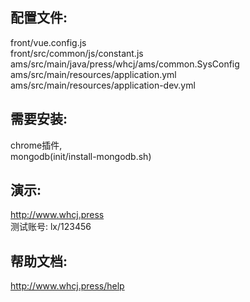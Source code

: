 ## 配置文件:
front/vue.config.js  
front/src/common/js/constant.js  
ams/src/main/java/press/whcj/ams/common.SysConfig
ams/src/main/resources/application.yml
ams/src/main/resources/application-dev.yml
## 需要安装: 
chrome插件,  
mongodb(init/install-mongodb.sh)
## 演示:
http://www.whcj.press  
测试账号: lx/123456
## 帮助文档:  
http://www.whcj.press/help

